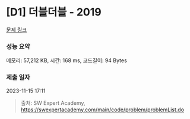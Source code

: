 # [D1] 더블더블 - 2019 

[문제 링크](https://swexpertacademy.com/main/code/problem/problemDetail.do?contestProbId=AV5QDEX6AqwDFAUq) 

### 성능 요약

메모리: 57,212 KB, 시간: 168 ms, 코드길이: 94 Bytes

### 제출 일자

2023-11-15 17:11



> 출처: SW Expert Academy, https://swexpertacademy.com/main/code/problem/problemList.do